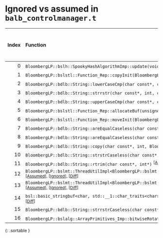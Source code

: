 # Ignored vs assumed in `balb_controlmanager.t`

<script src="../sorttable.js"></script>

|   Index | Function                                                                                                                                                                                                                                           |   Difference in number of lines |   Function size difference in bytes | Number of lines in assumed build   | Number of bytes in assumed build   | Number of lines in ignored build   | Number of bytes in ignored build   |
|--------:|:---------------------------------------------------------------------------------------------------------------------------------------------------------------------------------------------------------------------------------------------------|--------------------------------:|------------------------------------:|:-----------------------------------|:-----------------------------------|:-----------------------------------|:-----------------------------------|
|       0 | `BloombergLP::bslh::SpookyHashAlgorithmImp::update(void const*, unsigned long)` <sup>\[[Assumed](0-assume)\], \[[Ignored](0-none)\], \[[Diff](0-diff.html)\]                                                                                       |                               5 |                                  32 | 1,344                              | 4,411,552                          | 1,312                              | 4,411,504                          |
|       1 | `BloombergLP::bslstl::Function_Rep::copyInit(BloombergLP::bslstl::Function_Rep const&)` <sup>\[[Assumed](1-assume)\], \[[Ignored](1-none)\], \[[Diff](1-diff.html)\]                                                                               |                               2 |                                   0 | 144                                | 4,261,136                          | 144                                | 4,261,024                          |
|       2 | `BloombergLP::bdlb::String::lowerCaseCmp(char const*, char const*, int)` <sup>\[[Assumed](2-assume)\], \[[Ignored](2-none)\], \[[Diff](2-diff.html)\]                                                                                              |                               1 |                                   0 | 80                                 | 4,247,936                          | 80                                 | 4,247,696                          |
|       3 | `BloombergLP::bdlb::String::strrstr(char const*, int, char const*, int)` <sup>\[[Assumed](3-assume)\], \[[Ignored](3-none)\], \[[Diff](3-diff.html)\]                                                                                              |                               1 |                                   0 | 96                                 | 4,248,624                          | 96                                 | 4,248,432                          |
|       4 | `BloombergLP::bdlb::String::upperCaseCmp(char const*, char const*, int)` <sup>\[[Assumed](4-assume)\], \[[Ignored](4-none)\], \[[Diff](4-diff.html)\]                                                                                              |                               1 |                                   0 | 80                                 | 4,249,760                          | 80                                 | 4,249,616                          |
|       5 | `BloombergLP::bslstl::Function_Rep::allocateBuf(unsigned long)` <sup>\[[Assumed](5-assume)\], \[[Ignored](5-none)\], \[[Diff](5-diff.html)\]                                                                                                       |                               1 |                                   0 | 48                                 | 4,261,088                          | 48                                 | 4,260,976                          |
|       6 | `BloombergLP::bslstl::Function_Rep::moveInit(BloombergLP::bslstl::Function_Rep*)` <sup>\[[Assumed](6-assume)\], \[[Ignored](6-none)\], \[[Diff](6-diff.html)\]                                                                                     |                               1 |                                   0 | 256                                | 4,261,280                          | 256                                | 4,261,168                          |
|       7 | `BloombergLP::bdlb::String::areEqualCaseless(char const*, char const*, int)` <sup>\[[Assumed](7-assume)\], \[[Ignored](7-none)\], \[[Diff](7-diff.html)\]                                                                                          |                              -2 |                                 -16 | 64                                 | 4,247,680                          | 80                                 | 4,247,392                          |
|       8 | `BloombergLP::bdlb::String::areEqualCaseless(char const*, int, char const*, int)` <sup>\[[Assumed](8-assume)\], \[[Ignored](8-none)\], \[[Diff](8-diff.html)\]                                                                                     |                              -2 |                                 -16 | 64                                 | 4,247,744                          | 80                                 | 4,247,472                          |
|       9 | `BloombergLP::bdlb::String::copy(char const*, int, BloombergLP::bslma::Allocator*)` <sup>\[[Assumed](9-assume)\], \[[Ignored](9-none)\], \[[Diff](9-diff.html)\]                                                                                   |                              -2 |                                 -16 | 64                                 | 4,247,808                          | 80                                 | 4,247,552                          |
|      10 | `BloombergLP::bdlb::String::strstrCaseless(char const*, int, char const*, int)` <sup>\[[Assumed](10-assume)\], \[[Ignored](10-none)\], \[[Diff](10-diff.html)\]                                                                                    |                              -3 |                                 -32 | 128                                | 4,248,496                          | 160                                | 4,248,272                          |
|      11 | `BloombergLP::bdlb::String::rtrim(char const*, int*)` <sup>\[[Assumed](11-assume)\], \[[Ignored](11-none)\], \[[Diff](11-diff.html)\]                                                                                                              |                              -4 |                                 -16 | 48                                 | 4,248,352                          | 64                                 | 4,248,112                          |
|      12 | `BloombergLP::bslmt::ThreadUtilImpl<BloombergLP::bslmt::Platform::PosixThreads>::getMaxSchedulingPriority(BloombergLP::bslmt::ThreadAttributes::SchedulingPolicy)` <sup>\[[Assumed](12-assume)\], \[[Ignored](12-none)\], \[[Diff](12-diff.html)\] |                              -4 |                                 -16 | 16                                 | 4,259,184                          | 32                                 | 4,259,040                          |
|      13 | `BloombergLP::bslmt::ThreadUtilImpl<BloombergLP::bslmt::Platform::PosixThreads>::getMinSchedulingPriority(BloombergLP::bslmt::ThreadAttributes::SchedulingPolicy)` <sup>\[[Assumed](13-assume)\], \[[Ignored](13-none)\], \[[Diff](13-diff.html)\] |                              -4 |                                 -16 | 16                                 | 4,259,200                          | 32                                 | 4,259,072                          |
|      14 | `bsl::basic_stringbuf<char, std::__1::char_traits<char>, bsl::allocator<char> >::seekoff(long long, std::__1::ios_base::seekdir, unsigned int)` <sup>\[[Assumed](14-assume)\], \[[Ignored](14-none)\], \[[Diff](14-diff.html)\]                    |                              -5 |                                 -16 | 480                                | 4,237,584                          | 496                                | 4,237,280                          |
|      15 | `BloombergLP::bdlb::String::strrstrCaseless(char const*, int, char const*, int)` <sup>\[[Assumed](15-assume)\], \[[Ignored](15-none)\], \[[Diff](15-diff.html)\]                                                                                   |                             -10 |                                 -48 | 144                                | 4,248,720                          | 192                                | 4,248,528                          |
|      16 | `BloombergLP::bslalg::ArrayPrimitives_Imp::bitwiseRotate(char*, char*, char*)` <sup>\[[Assumed](16-assume)\], \[[Ignored](16-none)\], \[[Diff](16-diff.html)\]                                                                                     |                             -12 |                                 -64 | 1,056                              | 4,407,376                          | 1,120                              | 4,407,264                          |
{: .sortable }
